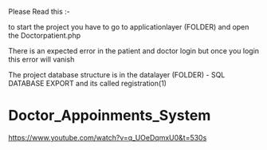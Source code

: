 Please Read this :-

to start the project you have to go to applicationlayer (FOLDER) and open the Doctorpatient.php


There is an expected error in the patient and doctor login but once you login this error will vanish


The project database structure is in the datalayer (FOLDER) - SQL DATABASE EXPORT 
and its called registration(1)
# Doctor_Appoinments_System

https://www.youtube.com/watch?v=q_UOeDqmxU0&t=530s
